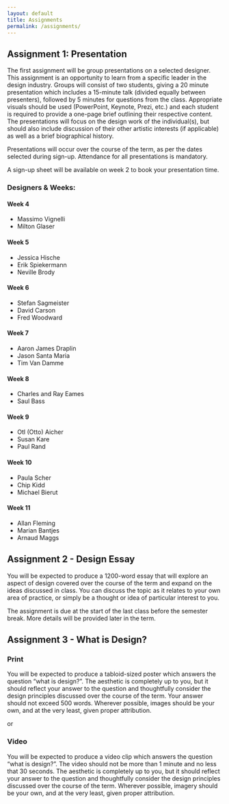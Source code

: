 ```yaml
---
layout: default
title: Assignments
permalink: /assignments/
---
```


## Assignment 1: Presentation

The first assignment will be group presentations on a selected designer. This assignment is an opportunity to learn from a specific leader in the design industry. Groups will consist of two students, giving a 20 minute presentation which includes a 15-minute talk (divided equally between presenters), followed by 5 minutes for questions from the class. Appropriate visuals should be used (PowerPoint, Keynote, Prezi, etc.) and each student is required to provide a one-page brief outlining their respective content. The presentations will focus on the design work of the individual(s), but should also include discussion of their other artistic interests (if applicable) as well as a brief biographical history.

Presentations will occur over the course of the term, as per the dates selected during sign-up. Attendance for all presentations is mandatory. 

A sign-up sheet will be available on week 2 to book your presentation time. 
 
### Designers & Weeks: 

#### Week 4 
- Massimo Vignelli
- Milton Glaser

#### Week 5 
- Jessica Hische
- Erik Spiekermann
- Neville Brody

#### Week 6 
- Stefan Sagmeister
- David Carson
- Fred Woodward

#### Week 7 
- Aaron James Draplin
- Jason Santa Maria
- Tim Van Damme

#### Week 8 
- Charles and Ray Eames
- Saul Bass

#### Week 9 
- Otl (Otto) Aicher
- Susan Kare
- Paul Rand

#### Week 10 
- Paula Scher
- Chip Kidd
- Michael Bierut

#### Week 11 
- Allan Fleming
- Marian Bantjes
- Arnaud Maggs

## Assignment 2 - Design Essay

You will be expected to produce a 1200-word essay that will explore an aspect of design covered over the course of the term and expand on the ideas discussed in class. You can discuss the topic as it relates to your own area of practice, or simply be a thought or idea of particular interest to you. 

The assignment is due at the start of the last class before the semester break. More details will be provided later in the term.

## Assignment 3 - What is Design?

### Print

You will be expected to produce a tabloid-sized poster which answers the question “what is design?”. The aesthetic is completely up to you, but it should reflect your answer to the question and thoughtfully consider the design principles discussed over the course of the term. Your answer should not exceed 500 words. Wherever possible, images should be your own, and at the very least, given proper attribution.

or 

### Video

You will be expected to produce a video clip which answers the question “what is design?”. The video should not be more than 1 minute and no less that 30 seconds. The aesthetic is completely up to you, but it should reflect your answer to the question and thoughtfully consider the design principles discussed over the course of the term. Wherever possible, imagery should be your own, and at the very least, given proper attribution.

 
